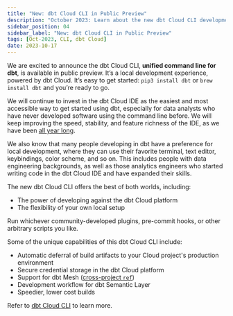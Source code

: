 ```yaml
---
title: "New: dbt Cloud CLI in Public Preview"
description: "October 2023: Learn about the new dbt Cloud CLI development experience, now in public preview,"
sidebar_position: 04
sidebar_label: "New: dbt Cloud CLI in Public Preview"
tags: [Oct-2023, CLI, dbt Cloud]
date: 2023-10-17
---
```


We are excited to announce the dbt Cloud CLI, **unified command line for dbt**, is available in public preview. It’s a local development experience, powered by dbt Cloud.  It’s easy to get started:  `pip3 install dbt` or `brew install dbt` and you’re ready to go.

We will continue to invest in the dbt Cloud IDE as the easiest and most accessible way to get started using dbt, especially for data analysts who have never developed software using the command line before. We will keep improving the speed, stability, and feature richness of the IDE, as we have been [all year long](https://www.getdbt.com/blog/improvements-to-the-dbt-cloud-ide/).

We also know that many people developing in dbt have a preference for local development, where they can use their favorite terminal, text editor, keybindings, color scheme, and so on. This includes people with data engineering backgrounds, as well as those analytics engineers who started writing code in the dbt Cloud IDE and have expanded their skills. 

The new dbt Cloud CLI offers the best of both worlds, including: 

- The power of developing against the dbt Cloud platform 
- The flexibility of your own local setup

Run whichever community-developed plugins, pre-commit hooks, or other arbitrary scripts you like.

Some of the unique capabilities of this dbt Cloud CLI include:

- Automatic deferral of build artifacts to your Cloud project's production environment
- Secure credential storage in the dbt Cloud platform
- Support for dbt Mesh ([cross-project `ref`](/docs/collaborate/govern/project-dependencies))
- Development workflow for dbt Semantic Layer
- Speedier, lower cost builds

Refer to [dbt Cloud CLI](/docs/cloud/cloud-cli-installation) to learn more.
